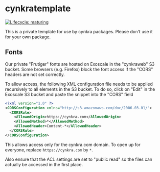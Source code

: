 # cynkratemplate

[![Lifecycle: maturing](https://img.shields.io/badge/lifecycle-maturing-blue.svg)](https://www.tidyverse.org/lifecycle/#maturing)

This is a private template for use by cynkra packages.
Please don't use it for your own package.

## Fonts

Our private "Frutiger" fonts are hosted on Exoscale in the "cynkraweb" S3 bucket.
Some browsers (e.g. Firefox) block the font access if the "CORS" headers are not set correctly.

To allow access, the following XML configuration file needs to be applied recursively to all elements in the S3 bucket.
To do so, click on "Edit" in the Exoscale S3 bucket and paste the snippet into the "CORS" field

```xml
<?xml version="1.0" ?>
<CORSConfiguration xmlns="http://s3.amazonaws.com/doc/2006-03-01/">
  <CORSRule>
    <AllowedOrigin>https://cynkra.com</AllowedOrigin>
    <AllowedMethod>*</AllowedMethod>
    <AllowedHeader>Content-*</AllowedHeader>
  </CORSRule>
</CORSConfiguration>
```

This allows access only for the cynkra.com domain.
To open up for everyone, replace `https://cynkra.com` by `*`.

Also ensure that the ACL settings are set to "public read" so the files can actually be accessed in the first place.
